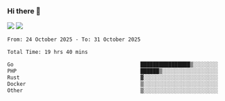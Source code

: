 ### Hi there 👋️

![](https://komarev.com/ghpvc/?username=Loner1024)
![](https://hit.yhype.me/github/profile?account_id=20189164)

<!--START_SECTION:waka-->

```txt
From: 24 October 2025 - To: 31 October 2025

Total Time: 19 hrs 40 mins

Go                                         ████████████████▒░░░░░░░░   65.68 %
PHP                                        ██████▒░░░░░░░░░░░░░░░░░░   25.68 %
Rust                                       ▓░░░░░░░░░░░░░░░░░░░░░░░░   02.11 %
Docker                                     ▒░░░░░░░░░░░░░░░░░░░░░░░░   01.99 %
Other                                      ▒░░░░░░░░░░░░░░░░░░░░░░░░   01.74 %
```

<!--END_SECTION:waka-->



